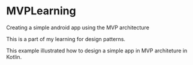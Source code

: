 # MVPLearning
Creating a simple android app using the MVP architecture

This is a part of my learning for design patterns. 

This example illustrated how to design a simple app in MVP architeture in Kotlin.

